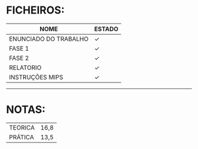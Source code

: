 # FICHEIROS:

|NOME|ESTADO|
|----|------|
|ENUNCIADO DO TRABALHO|✓|
|FASE 1|✓|
|FASE 2|✓|
|RELATORIO|✓|
|INSTRUÇÕES MIPS|✓|
---
# NOTAS:
| | |
|-|-|
|TEORICA|16,8|
|PRÁTICA|13,5|
